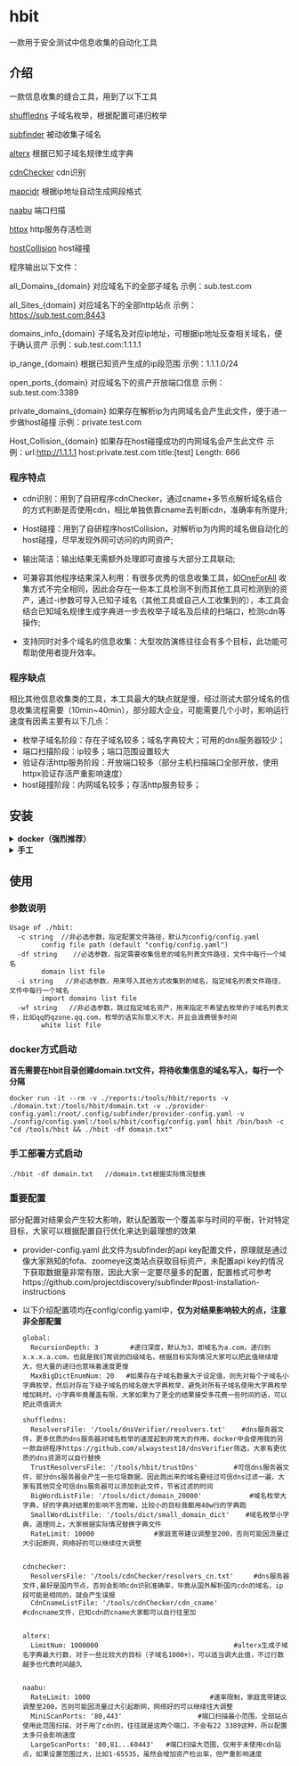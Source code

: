 # hbit

一款用于安全测试中信息收集的自动化工具

## 介绍

一款信息收集的缝合工具，用到了以下工具

[shuffledns](https://github.com/projectdiscovery/shuffledns)  子域名枚举，根据配置可递归枚举

[subfinder](https://github.com/projectdiscovery/subfinder)    被动收集子域名

[alterx](https://github.com/projectdiscovery/alterx)  根据已知子域名规律生成字典

[cdnChecker](https://github.com/alwaystest18/cdnChecker)  cdn识别

[mapcidr](https://github.com/projectdiscovery/mapcidr)   根据ip地址自动生成网段格式

[naabu](https://github.com/projectdiscovery/naabu)   端口扫描

[httpx](https://github.com/projectdiscovery/httpx)   http服务存活检测

[hostCollision](https://github.com/alwaystest18/hostCollision)  host碰撞



程序输出以下文件：

all_Domains_{domain}  对应域名下的全部子域名   示例：sub.test.com

all_Sites_{domain}   对应域名下的全部http站点   示例：https://sub.test.com:8443

domains_info_{domain}   子域名及对应ip地址，可根据ip地址反查相关域名，便于确认资产  示例：sub.test.com:1.1.1.1

ip_range_{domain}  根据已知资产生成的ip段范围  示例：1.1.1.0/24

open_ports_{domain}  对应域名下的资产开放端口信息  示例：sub.test.com:3389

private_domains_{domain}  如果存在解析ip为内网域名会产生此文件，便于进一步做host碰撞  示例：private.test.com

Host_Collision_{domain}  如果存在host碰撞成功的内网域名会产生此文件  示例：url:http://1.1.1.1  host:private.test.com  title:[test]  Length: 666



### 程序特点

- cdn识别：用到了自研程序cdnChecker，通过cname+多节点解析域名结合的方式判断是否使用cdn，相比单独依靠cname去判断cdn，准确率有所提升;

- Host碰撞：用到了自研程序hostCollision，对解析ip为内网的域名做自动化的host碰撞，尽早发现外网可访问的内网资产;

- 输出简洁：输出结果无需额外处理即可直接与大部分工具联动;

- 可兼容其他程序结果深入利用：有很多优秀的信息收集工具，如[OneForAll](https://github.com/shmilylty/OneForAll) 收集方式不完全相同，因此会存在一些本工具检测不到而其他工具可检测到的资产，通过-i参数可导入已知子域名（其他工具或自己人工收集到的），本工具会结合已知域名规律生成字典进一步去枚举子域名及后续的扫端口，检测cdn等操作;

- 支持同时对多个域名的信息收集：大型攻防演练往往会有多个目标，此功能可帮助使用者提升效率。



### 程序缺点

相比其他信息收集类的工具，本工具最大的缺点就是慢，经过测试大部分域名的信息收集流程需要（10min~40min），部分超大企业，可能需要几个小时，影响运行速度有因素主要有以下几点：

- 枚举子域名阶段：存在子域名较多；域名字典较大；可用的dns服务器较少；
- 端口扫描阶段：ip较多；端口范围设置较大
- 验证存活http服务阶段：开放端口较多（部分主机扫描端口全部开放，使用httpx验证存活严重影响速度）
- host碰撞阶段：内网域名较多；存活http服务较多；



## 安装

<details>
<summary><b> docker（强烈推荐）</b></summary>

程序依赖工具较多，且涉及大量配置，因此强烈推荐使用docker一键部署

```
git clone https://github.com/alwaystest18/hbit.git
cd hbit
docker build -t hbit .
```
</details>

<details>
<summary><b> 手工</b></summary>

这里以centos7举例，详细程序安装方式可参考对应程序的github主页，注意根据部署的实际情况修改config/config.yaml文件

**部署massdns**

```
mkdir /tools
wget https://github.com/blechschmidt/massdns/archive/refs/tags/v1.0.0.tar.gz
tar zvxf v1.0.0.tar.gz
cd massdns-1.0.0/
make
ln -s /tools/massdns-1.0.0/bin/massdns /usr/bin/massdns
```

**部署subfinder**

```
go install -v github.com/projectdiscovery/subfinder/v2/cmd/subfinder@latest
```

**部署shuffledns**

```
go install -v github.com/projectdiscovery/shuffledns/cmd/shuffledns@latest
```

**部署mapcidr**

```
go install -v github.com/projectdiscovery/mapcidr/cmd/mapcidr@latest
```

**部署alterx**

```
go install github.com/projectdiscovery/alterx/cmd/alterx@latest
```

**部署naabu**

```
go install -v github.com/projectdiscovery/naabu/v2/cmd/naabu@latest
```

**部署httpx**

```
go install -v github.com/projectdiscovery/httpx/cmd/httpx@latest
```

**部署cdnChecker**

```
git clone https://github.com/alwaystest18/cdnChecker.git
cd cdnChecker/
go install
go build cdnChecker.go
```

**部署hostCollision**

```
git clone https://github.com/alwaystest18/hostCollision.git
cd hostCollision/
go install
go build hostCollision.go
```

**部署hbit**
```
git clone https://github.com/alwaystest18/hbit.git
cd hbit/
go install
go build hbit.go
```
</details>




## 使用

### 参数说明

```
Usage of ./hbit:
  -c string  //非必选参数，指定配置文件路径，默认为config/config.yaml
        config file path (default "config/config.yaml")
  -df string    //必选参数，指定需要收集信息的域名列表文件路径，文件中每行一个域名
        domain list file
  -i string   //非必选参数，用来导入其他方式收集到的域名，指定域名列表文件路径，文件中每行一个域名
        import domains list file
  -wf string   //非必选参数，跳过指定域名资产，用来指定不希望去枚举的子域名列表文件，比如qq的qzone.qq.com，枚举的话实际意义不大，并且会浪费很多时间
        white list file
```

### docker方式启动

**首先需要在hbit目录创建domain.txt文件，将待收集信息的域名写入，每行一个分隔**

```
docker run -it --rm -v ./reports:/tools/hbit/reports -v ./domain.txt:/tools/hbit/domain.txt -v ./provider-config.yaml:/root/.config/subfinder/provider-config.yaml -v ./config/config.yaml:/tools/hbit/config/config.yaml hbit /bin/bash -c "cd /tools/hbit && ./hbit -df domain.txt"
```



### 手工部署方式启动

```
./hbit -df domain.txt   //domain.txt根据实际情况替换
```



### 重要配置

部分配置对结果会产生较大影响，默认配置取一个覆盖率与时间的平衡，针对特定目标，大家可以根据配置自行优化来达到最理想的效果

- provider-config.yaml  此文件为subfinder的api key配置文件，原理就是通过像大家熟知的fofa、zoomeye这类站点获取目标资产，未配置api key的情况下获取数据量非常有限，因此大家一定要尽量多的配置，配置格式可参考https://github.com/projectdiscovery/subfinder#post-installation-instructions 

- 以下介绍配置项均在config/config.yaml中，**仅为对结果影响较大的点，注意非全部配置**

  ```
  global:
    RecursionDepth: 3        #递归深度，默认为3，即域名为a.com，递归到x.x.x.a.com，也就是我们常说的四级域名，根据目标实际情况大家可以把此值继续增大，但大量的递归也意味着速度更慢
    MaxBigDictEnumNum: 20   #如果存在子域名数量大于设定值，则先对每个子域名小字典枚举，然后对存在下级子域名的域名做大字典枚举，避免对所有子域名使用大字典枚举增加耗时。小字典毕竟覆盖有限，大家如果为了更全的结果接受多花费一些时间的话，可以把此项值调大
  
  shuffledns:
    ResolversFile: '/tools/dnsVerifier/resolvers.txt'    #dns服务器文件，更多优质的dns服务器对域名枚举的速度起到非常大的作用，docker中会使用我的另一款自研程序https://github.com/alwaystest18/dnsVerifier筛选，大家有更优质的dns资源可以自行替换
    TrustResolversFile: '/tools/hbit/trustDns'         #可信dns服务器文件，部分dns服务器会产生一些垃圾数据，因此跑出来的域名要经过可信dns过滤一遍，大家有其他完全可信dns服务器可以添加到此文件，节省过滤的时间
    BigWordListFile: '/tools/dict/domain_20000'            #域名枚举大字典，好的字典对结果的影响不言而喻，比较小的目标我都用40w行的字典跑
    SmallWordListFile: '/tools/dict/small_domain_dict'    #域名枚举小字典，道理同上，大家根据实际情况替换字典文件
    RateLimit: 10000               #家庭宽带建议调整至200，否则可能因流量过大引起断网，网络好的可以继续往大调整
  
  
  cdnchecker: 
    ResolversFile: '/tools/cdnChecker/resolvers_cn.txt'     #dns服务器文件,最好是国内节点，否则会影响cdn识别准确率，毕竟从国外解析国内cdn的域名，ip段可能是相同的，就会产生误报
    CdnCnameListFile: '/tools/cdnChecker/cdn_cname'          #cdncname文件，已知cdn的cname大家都可以自行往里加
  
  
  alterx:
    LimitNum: 1000000                                  #alterx生成子域名字典最大行数，对于一些比较大的目标（子域名1000+），可以适当调大此值，不过行数越多也代表时间越久
  
  
  naabu:
    RateLimit: 1000                              #速率限制，家庭宽带建议调整至200，否则可能因流量过大引起断网，网络好的可以继续往大调整
    MiniScanPorts: '80,443'                   #端口扫描最小范围，全部站点使用此范围扫描，对于用了cdn的，往往就是这两个端口，不会有22 3389这种，所以配置太多只会影响速度
    LargeScanPorts: '80,81...60443'   #端口扫描大范围，仅用于未使用cdn站点，如果设置范围过大，比如1-65535，虽然会增加资产检出率，但严重影响速度
  
  
  ```

  
